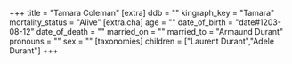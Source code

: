+++
title = "Tamara Coleman"
[extra]
ddb = ""
kingraph_key = "Tamara"
mortality_status = "Alive"
[extra.cha]
age = ""
date_of_birth = "date#1203-08-12"
date_of_death = ""
married_on = ""
married_to = "Armaund Durant"
pronouns = ""
sex = ""
[taxonomies]
children = ["Laurent Durant","Adele Durant"]
+++


